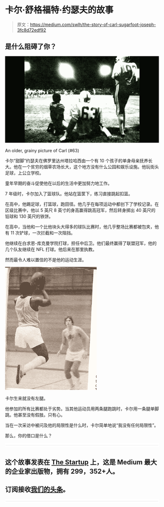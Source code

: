 # 卡尔·舒格福特·约瑟夫的故事

> 原文：<https://medium.com/swlh/the-story-of-carl-sugarfoot-joseph-3fc8d72edf92>

## 是什么阻碍了你？

![](img/56d0326abaa9bd7640e4cea6c61a47dd.png)

An older, grainy picture of Carl (#63)

卡尔“甜脚”约瑟夫在佛罗里达州塔拉哈西由一个有 10 个孩子的单身母亲抚养长大。他在一个贫穷的烟草农场长大，这个地方没有什么公园和娱乐设施。他玩街头足球，上公立学校。

童年早期的奋斗促使他在以后的生活中更加努力地工作。

7 年级时，卡尔加入了篮球队。他站在篮筐下，练习直接跳起扣篮。

在高中，他踢足球，打篮球，跑田径。他几乎在每项运动中都创下了学校记录。在区级比赛中，他以 5 英尺 8 英寸的身高赢得跳高冠军，然后转身掷出 40 英尺的铅球和 130 英尺的铁饼。

在高中，当他和一个比他块头大得多的球队比赛时，他几乎整场比赛都被包夹，他有 11 次铲球，一次拦截和一次阻挡。

他继续在白求恩-库克曼学院打球，担任中后卫。他们最终赢得了联盟冠军，他的几个队友继续在 NFL 打球。他后来在那里执教。

然而最令人难以置信的不是他的运动生涯。

![](img/c97b4a771f72f2b425bf4e5360dfc314.png)

卡尔生来就没有左腿。

他参加的所有比赛都处于劣势。当其他运动员用两条腿跑跳时，卡尔用一条腿单脚跳。他甚至没有假肢。只有心。

当在一次采访中被问及他的局限性是什么时，卡尔简单地说“我没有任何局限性”。

那么，你的借口是什么？

![](img/731acf26f5d44fdc58d99a6388fe935d.png)

## 这个故事发表在 [The Startup](https://medium.com/swlh) 上，这是 Medium 最大的企业家出版物，拥有 299，352+人。

## 订阅接收[我们的头条](http://growthsupply.com/the-startup-newsletter/)。

![](img/731acf26f5d44fdc58d99a6388fe935d.png)